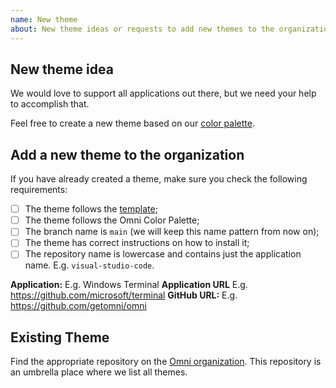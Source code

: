 ```yaml
---
name: New theme
about: New theme ideas or requests to add new themes to the organization
---
```


## New theme idea

We would love to support all applications out there, but we need your help to accomplish that. 

Feel free to create a new theme based on our [color palette](https://github.com/getomni/omni#color-palette).

## Add a new theme to the organization

If you have already created a theme, make sure you check the following requirements:

- [ ] The theme follows the [template](https://github.com/getomni/template);
- [ ] The theme follows the Omni Color Palette;
- [ ] The branch name is `main` (we will keep this name pattern from now on);
- [ ] The theme has correct instructions on how to install it;
- [ ] The repository name is lowercase and contains just the application name. E.g. `visual-studio-code`.

**Application:** E.g. Windows Terminal
**Application URL** E.g. https://github.com/microsoft/terminal
**GitHub URL:** E.g. https://github.com/getomni/omni

## Existing Theme

Find the appropriate repository on the [Omni organization](https://github.com/getomni). 
This repository is an umbrella place where we list all themes.
